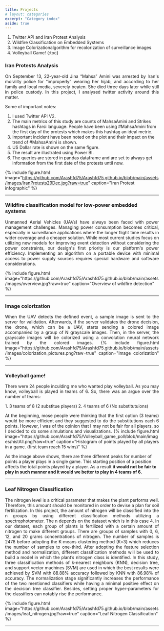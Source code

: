 ```yaml
---
title: Projects
# layout: categories
excerpt: "Category index"
aside: true
---
```

1. Twitter API and Iran Protest Analysis
2. Wildfire Classification on Embedded Systems
3. Image Colorizationalgorithm for recolorization of surveillance images
4. Volleyball Game!
{:toc}
### Iran Protests Analysis
<p style='text-align: justify;'>   
On September 13, 22-year-old Jina “Mahsa” Amini was arrested by Iran's morality police for “improperly” wearing her hijab, and according to her family and local media, severely beaten. She died three days later while still in police custody. In this project, I analysed twitter activity around this matter.
</p>
Some of important notes:

1. I used Twitter API V2. 
2. The main metrics of this study are counts of MahsaAmini and Strikes hashtags in Farsi language. People have been using #MahsaAmini from the first day of the protests which makes this hashtag an ideal metric. 
3. Important incident have been noted on the plot and their impact on the trend of #MahsaAmini is shown.
4. US Dollar rate is shown on the same figure. 
5. The result are illustrated using Power BI.
6. The queries are stored in pandas dataframe and are set to always get information from the first date of the protests until now.

{% include figure.html image="https://github.com/Arashfd75/Arashfd75.github.io/blob/main/assets/images/IranProtests29Dec.jpg?raw=true" caption="Iran Protest infographic" %}

---

### Wildfire classification model for low-power embedded systems
<p style='text-align: justify;'>   
Unmanned Aerial Vehicles (UAVs) have always been faced with power management challenges. Managing power consumption becomes critical, especially in surveillance applications where the longer flight time results in wider coverage and a cheaper solution.
While most current studies focus on utilizing new models for improving event detection without considering the power constraints, our design's first priority is our platform's power efficiency. Implementing an algorithm on a portable device with minimal access to power supply sources requires special hardware and software considerations.
</p>
{% include figure.html image="https://github.com/Arashfd75/Arashfd75.github.io/blob/main/assets/images/overview.jpg?raw=true" caption="Overview of wildfire detection" %}

---

### Image colorization
<p style='text-align: justify;'>   
When the UAV detects the defined event, a sample image is sent to
the server for validation. Afterwards, if the server validates the drone decision, the drone, which can be a
UAV, starts sending a colored image accompanied by a group of N grayscale images. Then, in the server,
the grayscale images will be colorized using a convolution neural network trained by the colored images.
{% include figure.html image="https://github.com/Arashfd75/Arashfd75.github.io/blob/main/assets/images/colorization_pictures.png?raw=true" caption="Image colorization" %}
</p>

---

### Volleyball game!
<p style='text-align: justify;'>   
There were 24 people inculding me who wanted play volleyball. As you may know, volleyball is played in teams of 6. So, there was an argue over the number of teams:
 </p>
1. 3 teams of 8 (2 substitue players)
2. 4 teams of 6 (No substitutuions)
<p style='text-align: justify;'> 
At the beginning, mose people were thinking that the first option (3 teams) would be more efficient and they suggested to do the substitutions each 6 points. However, I was of the opinion that I may not be fair for all players, so I decided to do some simulations and visualizations.
{% include figure.html image="https://github.com/Arashfd75/Volleyball_game_poll/blob/main/images/histAll.png?raw=true" caption="Histogram of points played by all players in a game. (first team reach 15 wins)" %}

As the image above shows, there are three different peaks for number of points a player plays in a single game. This starting position of a position affects the total points played by a player. As a result **it would not be fair to play in such manner and it would we better to play in 4 teams of 6.**
 </p>

---

### Leaf Nitrogen Classification
<p style='text-align: justify;'>   
The nitrogen level is a critical parameter that makes the plant performs well. Therefore, this amount should be monitored in order to devise a plan for soil fertilization. In this project, the amount of nitrogen will be classified into the n groups by using different classification methods utilizing a spectrophotometer. The n depends on the dataset which is in this case 4. In our dataset, each group of plants is fertilized with a certain amount of nitrogen to make different groups. There are groups of samples with 0, 6, 12, and 20 grams concentrations of nitrogen. The number of samples is 2478 before adopting the K-means clustering method (K=3) which reduces the number of samples to one-third. After adopting the feature selection method and normalization, different classification methods will be used to build a model in which the plant’s nitrogen class is identified. In this study, three classification methods of k-nearest neighbors (KNN), decision tree, and support vector machines (SVM) are used in which the best results were achieved by SVM with 88.88% accuracy followed by KNN with 86.98% of accuracy. The normalization stage significantly increases the performance of the two mentioned classifiers while having a minimal positive effect on the decision tree classifier. Besides, setting proper hyper-parameters for the classifiers can notably rise the performance.
 </p>
{% include figure.html image="https://github.com/Arashfd75/Arashfd75.github.io/blob/main/assets/images/leaf_nitrogen.jpg?raw=true" caption="Leaf Nitrogen Classification" %}

---


